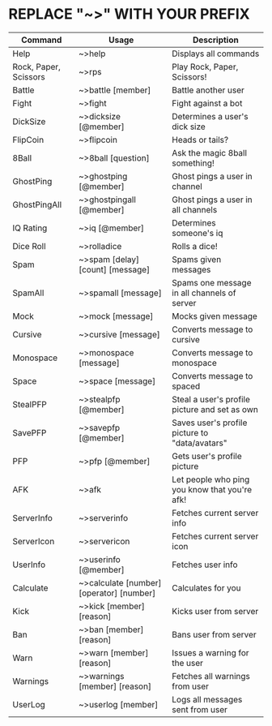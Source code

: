 # REPLACE "~>" WITH YOUR PREFIX

Command                 | Usage                                         | Description
----------------------- | --------------------------------------------- | ---------------------------------------------
Help                    | ~>help                                        | Displays all commands
Rock, Paper, Scissors   | ~>rps                                         | Play Rock, Paper, Scissors!
Battle                  | ~>battle [member]                             | Battle another user
Fight                   | ~>fight                                       | Fight against a bot
DickSize                | ~>dicksize [@member]                          | Determines a user's dick size
FlipCoin                | ~>flipcoin                                    | Heads or tails?
8Ball                   | ~>8ball [question]                            | Ask the magic 8ball something!
GhostPing               | ~>ghostping [@member]                         | Ghost pings a user in channel
GhostPingAll            | ~>ghostpingall [@member]                      | Ghost pings a user in all channels
IQ Rating               | ~>iq [@member]                                | Determines someone's iq
Dice Roll               | ~>rolladice                                   | Rolls a dice!
Spam                    | ~>spam [delay] [count] [message]              | Spams given messages
SpamAll                 | ~>spamall [message]                           | Spams one message in all channels of server
Mock                    | ~>mock [message]                              | Mocks given message
Cursive                 | ~>cursive [message]                           | Converts message to cursive
Monospace               | ~>monospace [message]                         | Converts message to monospace
Space                   | ~>space [message]                             | Converts message to spaced
StealPFP                | ~>stealpfp [@member]                          | Steal a user's profile picture and set as own
SavePFP                 | ~>savepfp [@member]                           | Saves user's profile picture to "data/avatars"
PFP                     | ~>pfp [@member]                               | Gets user's profile picture
AFK                     | ~>afk                                         | Let people who ping you know that you're afk!
ServerInfo              | ~>serverinfo                                  | Fetches current server info
ServerIcon              | ~>servericon                                  | Fetches current server icon
UserInfo                | ~>userinfo [@member]                          | Fetches user info
Calculate               | ~>calculate [number] [operator] [number]      | Calculates for you
Kick                    | ~>kick [member] [reason]                      | Kicks user from server
Ban                     | ~>ban [member] [reason]                       | Bans user from server
Warn                    | ~>warn [member] [reason]                      | Issues a warning for the user
Warnings                | ~>warnings [member] [reason]                  | Fetches all warnings from user
UserLog                 | ~>userlog [member]                            | Logs all messages sent from user
